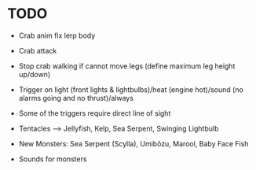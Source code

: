 
# TODO

- Crab anim fix lerp body
- Crab attack 
- Stop crab walking if cannot move legs (define maximum leg height up/down)

- Trigger on light (front lights & lightbulbs)/heat (engine hot)/sound (no alarms going and no thrust)/always
- Some of the triggers require direct line of sight
		
		
- Tentacles --> Jellyfish, Kelp, Sea Serpent, Swinging Lightbulb
- New Monsters: Sea Serpent (Scylla), Umibōzu, Marool, Baby Face Fish
- Sounds for monsters
